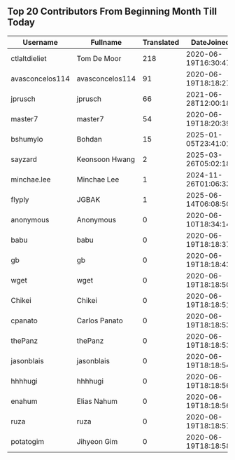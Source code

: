 ## Top 20 Contributors From Beginning Month Till Today ##
|Username|Fullname|Translated|DateJoined|Language|
|--------|--------|----------|----------|-------|
|ctlaltdieliet|Tom De Moor|218|2020-06-19T16:30:47Z|nl|
|avasconcelos114|avasconcelos114|91|2020-06-19T18:18:27Z|ko|
|jprusch|jprusch|66|2021-06-28T12:00:18.|de|
|master7|master7|54|2020-06-19T18:20:39.|pl|
|bshumylo|Bohdan|15|2025-01-05T23:41:01.||
|sayzard|Keonsoon Hwang|2|2025-03-26T05:02:18.||
|minchae.lee|Minchae Lee|1|2024-11-26T01:06:33.|ko|
|flyply|JGBAK|1|2025-06-14T06:08:50.||
|anonymous|Anonymous|0|2020-06-10T18:34:14.||
|babu|babu|0|2020-06-19T18:18:37.||
|gb|gb|0|2020-06-19T18:18:43.||
|wget|wget|0|2020-06-19T18:18:50Z|ro|
|Chikei|Chikei|0|2020-06-19T18:18:51Z|zh_Hant|
|cpanato|Carlos Panato|0|2020-06-19T18:18:53Z||
|thePanz|thePanz|0|2020-06-19T18:18:53Z||
|jasonblais|jasonblais|0|2020-06-19T18:18:54Z||
|hhhhugi|hhhhugi|0|2020-06-19T18:18:56.||
|enahum|Elias  Nahum|0|2020-06-19T18:18:56Z|es|
|ruza|ruza|0|2020-06-19T18:18:57.||
|potatogim|Jihyeon Gim|0|2020-06-19T18:18:58.|ko|
